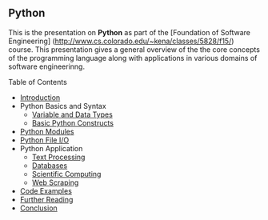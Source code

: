 ## Python

This is the presentation on **Python** as part of the [Foundation of Software Engineering] (http://www.cs.colorado.edu/~kena/classes/5828/f15/) course. This presentation gives a general overview of the the core concepts of the programming language along with applications in various domains of software engineerinng. 

Table of Contents

* [Introduction](https://github.com/joed7/fose_python/blob/master/introduction.md)
* Python Basics and Syntax
  * [Variable and Data Types](https://github.com/joed7/fose_python/blob/master/varaible.md)
  * [Basic Python Constructs](https://github.com/joed7/fose_python/blob/master/syntax.md)
* [Python Modules](https://github.com/joed7/fose_python/blob/master/modules.md)
* [Python File I/O](https://github.com/joed7/fose_python/blob/master/filemangement.md)
* Python Application
  * [Text Processing](https://github.com/joed7/Python/blob/master/text-processing.md)
  * [Databases](https://github.com/joed7/fose_python/blob/master/databases.md)
  * [Scientific Computing](https://github.com/joed7/fose_python/blob/master/numpy.md)
  * [Web Scraping](https://github.com/joed7/fose_python/blob/master/scraping.md)
* [Code Examples](https://github.com/joed7/fose_python/blob/master/code-example.md)
* [Further Reading](https://github.com/joed7/Python/blob/master/further-reading.md)
* [Conclusion](https://github.com/joed7/Python/blob/master/conclusion.md)
